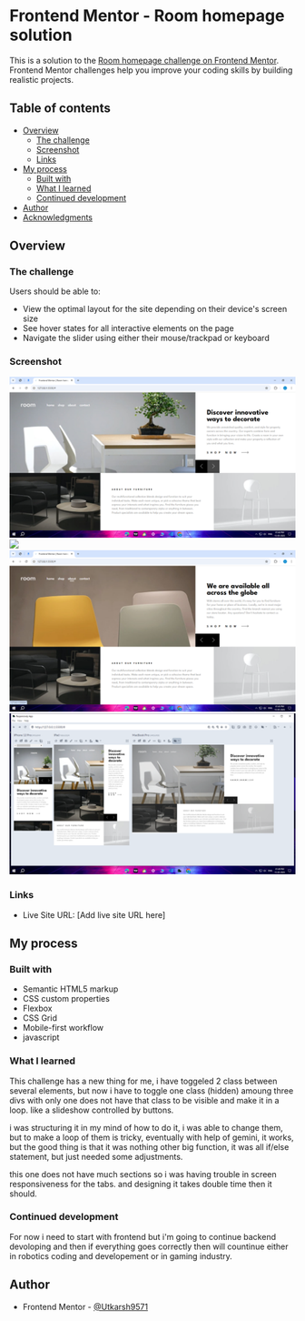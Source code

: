 # Frontend Mentor - Room homepage solution

This is a solution to the [Room homepage challenge on Frontend Mentor](https://www.frontendmentor.io/challenges/room-homepage-BtdBY_ENq). Frontend Mentor challenges help you improve your coding skills by building realistic projects. 

## Table of contents

- [Overview](#overview)
  - [The challenge](#the-challenge)
  - [Screenshot](#screenshot)
  - [Links](#links)
- [My process](#my-process)
  - [Built with](#built-with)
  - [What I learned](#what-i-learned)
  - [Continued development](#continued-development)
- [Author](#author)
- [Acknowledgments](#acknowledgments)

## Overview

### The challenge

Users should be able to:

- View the optimal layout for the site depending on their device's screen size
- See hover states for all interactive elements on the page
- Navigate the slider using either their mouse/trackpad or keyboard

### Screenshot

![](./images/Screenshot%20(378).png)
![](./images/Screenshot%20(379).png)
![](./images/Screenshot%20(380).png)
![](./images/Screenshot%20(381).png)

### Links

- Live Site URL: [Add live site URL here]

## My process

### Built with

- Semantic HTML5 markup
- CSS custom properties
- Flexbox
- CSS Grid
- Mobile-first workflow
- javascript

### What I learned

This challenge has a new thing for me, i have toggeled 2 class between several elements, but now i have to toggle one class (hidden) amoung three divs with only one does not have that class to be visible and make it in a loop. like a slideshow controlled by buttons. 

i was structuring it in my mind of how to do it, i was able to change them, but to make a loop of them is tricky, eventually with help of gemini, it works, but the good thing is that it was nothing other big function, it was all if/else statement, but just needed some adjustments. 

this one does not have much sections so i was having trouble in screen responsiveness for the tabs. and designing it takes double time then it should.

### Continued development

For now i need to start with frontend but i'm going to continue backend devoloping and then if everything goes correctly then will countinue either in robotics coding and developement or in gaming industry.

## Author

- Frontend Mentor - [@Utkarsh9571](https://www.frontendmentor.io/profile/Utkarsh9571)